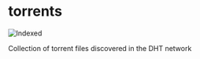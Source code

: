 torrents 
========
![Indexed](https://img.shields.io/badge/indexed-104702-blue)

Collection of torrent files discovered in the DHT network
